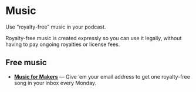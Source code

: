 # Music

Use “royalty-free” music in your podcast.

Royalty-free music is created expressly so you can use it legally, without having to pay ongoing royalties or license fees.




## Free music

* **[Music for Makers](https://musicformakers.com/)** — Give ’em your email address to get one royalty-free song in your inbox every Monday. 
